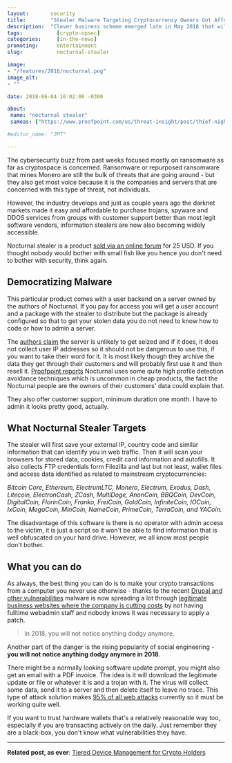 ```yaml
---
layout:       security
title:        "Stealer Malware Targeting Cryptocurrency Owners Got Affordable"
description:  "Clever business scheme emerged late in May 2018 that will make a good social engineer a lot of money."
tags:           [crypto-opsec]
categories:     [in-the-news]
promoting:      entertainment
slug:           nocturnal-stealer

image:
- "/features/2018/nocturnal.png"
image_alt:
- ""

date: 2018-06-04 16:02:00 -0300

about:
 name: "nocturnal stealer"
 sameas: ["https://www.proofpoint.com/us/threat-insight/post/thief-night-new-nocturnal-stealer-grabs-data-cheap"]

#editor_name: "JMT"

---
```


The cybersecurity buzz from past weeks focused mostly on ransomware as far as cryptospace is concerned. Ransomware or repurposed ransomware that mines Monero are still the bulk of threats that are going around - but they also get most voice because it is the companies and servers that are concerned with this type of threat, not individuals.

However, the industry develops and just as couple years ago the darknet markets made it easy and affordable to purchase trojans, spyware and DDOS services from groups with customer support better than most legit software vendors, information stealers are now also becoming widely accessible.

Nocturnal stealer is a product [sold via an online forum](https://translate.google.com/translate?sl=auto&tl=en&js=y&prev=_t&hl=en&ie=UTF-8&u=https%3A%2F%2Fbhf.io%2Fthreads%2F484794%2F&edit-text=) for 25 USD. If you thought nobody would bother with small fish like you hence you don't need to bother with security, think again.

## Democratizing Malware

This particular product comes with a user backend on a server owned by the authors of Nocturnal. If you pay for access you will get a user account and a package with the stealer to distribute but the package is already configured so that to get your stolen data you do not need to know how to code or how to admin a server.

The [authors claim](https://translate.google.com/translate?sl=auto&tl=en&js=y&prev=_t&hl=en&ie=UTF-8&u=https%3A%2F%2Fbhf.io%2Fthreads%2F484794%2F&edit-text=) the server is unlikely to get seized and if it does, it does not collect user IP addresses so it should not be dangerous to use this, if you want to take their word for it. It is most likely though they archive the data they get through their customers and will probably first use it and then resell it. [Proofpoint reports](https://www.proofpoint.com/us/threat-insight/post/thief-night-new-nocturnal-stealer-grabs-data-cheap) Nocturnal uses some quite high profile detection avoidance techniques which is uncommon in cheap products, the fact the Nocturnal people are the owners of their customers' data could explain that.

They also offer customer support, minimum duration one month. I have to admin it looks pretty good, actually.

## What Nocturnal Stealer Targets

The stealer will first save your external IP, country code and similar information that can identify you in web traffic. Then it will scan your browsers for stored data, cookies, credit card information and autofills. It also collects FTP credentials form Filezilla and last but not least, wallet files and access data identified as related to mainstream cryptocurrencies:

*Bitcoin Core, Ethereum, ElectrumLTC, Monero, Electrum, Exodus, Dash, Litecoin, ElectronCash, ZCash, MultiDoge, AnonCoin, BBQCoin, DevCoin, DigitalCoin, FlorinCoin, Franko, FreiCoin, GoldCoin, InfiniteCoin, IOCoin, IxCoin, MegaCoin, MinCoin, NameCoin, PrimeCoin, TerraCoin, and YACoin.*

The disadvantage of this software is there is no operator with admin access to the victim, it is just a script so it won't be able to find information that is well obfuscated on your hard drive. However, we all know most people don't bother.

## What you can do

As always, the best thing you can do is to make your crypto transactions from a computer you never use otherwise - thanks to the recent [Drupal and other vulnerabilities](https://blog.rapid7.com/2018/04/27/drupalgeddon-vulnerability-what-is-it-are-you-impacted/) malware is now spreading a lot through [legitimate business websites where the company is cutting costs](https://threatpost.com/gandcrab-ransomware-found-hiding-on-legitimate-websites/131897/) by not having fulltime webadmin staff and nobody knows it was necessary to apply a patch.

> In 2018, you will not notice anything dodgy anymore.

Another part of the danger is the rising popularity of social engineering - **you will not notice anything dodgy anymore in 2018**.

There might be a normally looking software update prompt, you might also get an email with a PDF invoice. The idea is it will download the legitimate update or file or whatever it is and a trojan with it. The virus will collect some data, send it to a server and then delete itself to leave no trace. This type of attack solution makes [95% of all web attacks](https://www.proofpoint.com/sites/default/files/pfpt-us-tr-q118-quarterly-threat-report.pdf) currently so it must be working quite well.

If you want to trust hardware wallets that's a relatively reasonable way too, especially if you are transacting actively on the daily. Just remember they are a black-box, you don't know what vulnerabilities they have.


__________________________

**Related post, as ever**: [Tiered Device Management for Crypto Holders](https://www.altcointrading.net/security/device-management)
